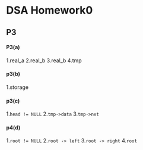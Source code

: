 # DSA Homework0

## P3
#### P3(a)
1.real_a 
2.real_b
3.real_b
4.tmp
#### p3(b)
1.storage
#### p3(c\)
1.```head != NULL```
2.`tmp->data`
3.`tmp->nxt`
#### p4(d)
1.`root != NULL`
2.`root -> left`
3.`root -> right`
4.`root`

